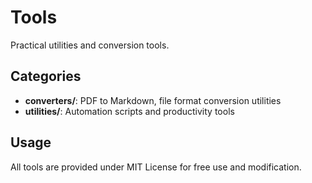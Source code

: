 # Tools

Practical utilities and conversion tools.

## Categories

- **converters/**: PDF to Markdown, file format conversion utilities
- **utilities/**: Automation scripts and productivity tools

## Usage

All tools are provided under MIT License for free use and modification.